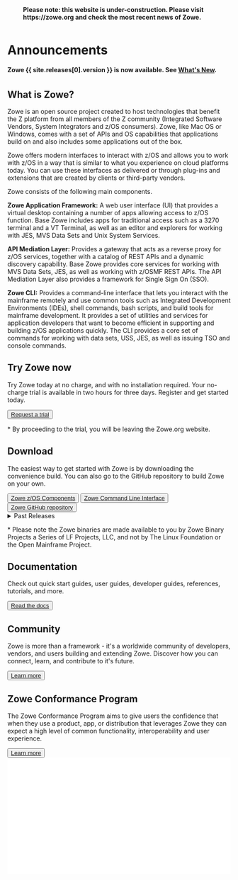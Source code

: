 <p style="padding-left:7%;padding-top:2%;padding-bottom:2%"><strong>Please note: this website is under-construction. Please visit https://zowe.org and check the most recent news of Zowe.</strong></p>

<div class="announcementsection">
<h1>Announcements</h1>
<strong>Zowe {{ site.releases[0].version }} is now available. See <a href="{{ site.releases[0].release_notes }}">What's New</a>.<br></strong>
</div>

<section class="whitebackground" style="padding-top:1%">

<h1 id="what-is-zowe">What is Zowe?</h1>

<div class="section1col1">
<p>
Zowe is an open source project created to host technologies that benefit the Z platform from all members of the Z community (Integrated Software Vendors, System Integrators and z/OS consumers). Zowe, like Mac OS or Windows, comes with a set of APIs and OS capabilities that applications build on and also includes some applications out of the box.
</p>
  
<p>
Zowe offers modern interfaces to interact with z/OS and allows you to work with z/OS in a way that is similar to what you experience on cloud platforms today. You can use these interfaces as delivered or through plug-ins and extensions that are created by clients or third-party vendors.
</p>

<p>Zowe consists of the following main components.</p>

<p><b>Zowe Application Framework:</b> A web user interface (UI) that provides a virtual desktop containing a number of apps allowing access to z/OS function.  Base Zowe includes apps for traditional access such as a 3270 terminal and a VT Terminal, as well as an editor and explorers for working with JES, MVS Data Sets and Unix System Services.</p>

<p><b>API Mediation Layer:</b> Provides a gateway that acts as a reverse proxy for z/OS services, together with a catalog of REST APIs and a dynamic discovery capability. Base Zowe provides core services for working with MVS Data Sets, JES, as well as working with z/OSMF REST APIs. The API Mediation Layer also provides a framework for Single Sign On (SSO). </p>

<p><b>Zowe CLI:</b> Provides a command-line interface that lets you interact with the mainframe remotely and use common tools such as Integrated Development Environments (IDEs), shell commands, bash scripts, and build tools for mainframe development. It provides a set of utilities and services for application developers that want to become efficient in supporting and building z/OS applications quickly. The CLI provides a core set of commands for working with data sets, USS, JES, as well as issuing TSO and console commands.</p>
</div>

<div class="videocol">
<object style="width:100%;height:330px;width:100%; float: none; clear: both; margin: 2px auto;" data="{{ site.latest_video_embed }}">
</object>
</div>

</section>

<section class="bluebackground">

<h1 id="try-zowe-now">Try Zowe now</h1>
<p>
Try Zowe today at no charge, and with no installation required. Your no-charge trial is available in two hours for three days. Register and get started today. 
</p>
<button><a href="{{ site.ibm_ztrial_url }}">Request a trial</a></button>
<p>* By proceeding to the trial, you will be leaving the Zowe.org website.</p>

</section>

<section class="whitebackground">

<h1 id="download">Download</h1>
<p>
The easiest way to get started with Zowe is by downloading the convenience build. You can also go to the GitHub repository to build Zowe on your own.
</p>
<button><a href="{{ site.releases[0].zos_download_url }}">Zowe z/OS Components</a></button>
<button><a href="{{ site.releases[0].cli_download_url }}">Zowe Command Line Interface</a></button>
<button><a href="{{ site.github_repo_url }}">Zowe GitHub repository</a></button>
<details>
<summary>Past Releases</summary>
{% for release in site.releases %}
  {% if forloop.first %}
  <table>
  {% endif %}
  {% unless forloop.first %}
  <tr>
    <td>Zowe {{release.version}} ({{release.release_date}})</td>
    <td><a href="{{release.zos_download_url }}">Zowe z/OS Components</a></td>
    <td><a href="{{release.cli_download_url }}">Zowe Command Line Interface</a></td>
    <td><a href="{{release.release_notes}}">Release Notes</a></td>
    <td><a href="{{release.documentation}}">Documentation</a></td>
  </tr>
  {% endunless %}
  {% if forloop.last %}
  </table>
  <i>All builds prior to Zowe v1.0.0 are no longer available.</i>
  {% endif %}
{% endfor %}
</details>
<p>
* Please note the Zowe binaries are made available to you by Zowe Binary Projects a Series of LF Projects, LLC, and not by The Linux Foundation or the Open Mainframe Project.
</p>
</section>

<section class="bluebackground">

<h1 id="documentation">Documentation</h1>
<p>
Check out quick start guides, user guides, developer guides, references, tutorials, and more.
</p>
<button><a href="{{ site.docs_site_url }}">Read the docs</a></button>

</section>

<section class="whitebackground">

<h1 id="community">Community</h1>
<p>
Zowe is more than a framework - it's a worldwide community of developers, vendors, and users building and extending Zowe. Discover how you can connect, learn, and contribute to it's future.
</p>
<button><a href="{{ site.community_site_url }}">Learn more</a></button>

</section>

<section class="bluebackground">

<h1 id="conformance">Zowe Conformance Program</h1>

<div class="section1col1">
<p>
The Zowe Conformance Program aims to give users the confidence that when they use a product, app, or distribution that leverages Zowe they can expect a high level of common functionality, interoperability and user experience.
</p>
<button><a href="{{ site.conformance_page_url }}">Learn more</a></button>
  
</div>

<div class="videocol">
<img src="assets/img/Zowe_ConformanceBadge_general-white.svg">
</div>
